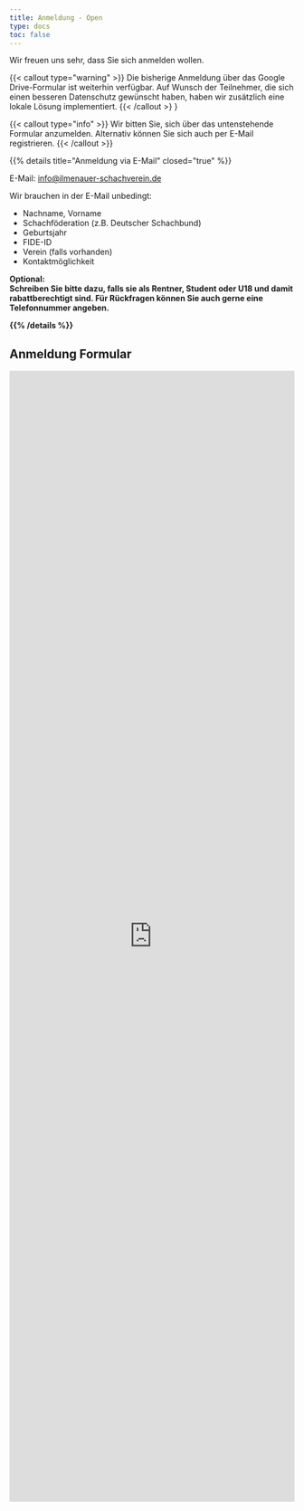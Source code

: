 ```yaml
---
title: Anmeldung - Open
type: docs
toc: false
---
```




Wir freuen uns sehr, dass Sie sich anmelden wollen.

{{< callout type="warning" >}}
Die bisherige Anmeldung über das Google Drive-Formular ist weiterhin verfügbar. Auf Wunsch der Teilnehmer, die sich einen besseren Datenschutz gewünscht haben, haben wir zusätzlich eine lokale Lösung implementiert.
{{< /callout >} }


{{< callout type="info" >}}
Wir bitten Sie, sich über das untenstehende Formular anzumelden. Alternativ können Sie sich auch per E-Mail registrieren.
{{< /callout >}}

{{% details title="Anmeldung via E-Mail" closed="true" %}}

E-Mail: [info@ilmenauer-schachverein.de](mailto:info@ilmenauer-schachverein.de)

Wir brauchen in der E-Mail unbedingt:

- Nachname, Vorname
- Schachföderation (z.B. Deutscher Schachbund)
- Geburtsjahr
- FIDE-ID
- Verein (falls vorhanden)
- Kontaktmöglichkeit

<strong>Optional:<strong><br>
Schreiben Sie bitte dazu, falls sie als Rentner, Student oder U18 und damit rabattberechtigt sind.
Für Rückfragen können Sie auch gerne eine Telefonnummer angeben.

{{% /details %}}


## Anmeldung Formular
<iframe src="https://register.ilmenauersv.xyz/open2024/" width="100%" height="2000px" style="border:0;" allowfullscreen="" loading="lazy" referrerpolicy="no-referrer-when-downgrade" scrolling="no"></iframe>
<br>
